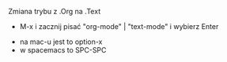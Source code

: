 Zmiana trybu z .Org na .Text

- M-x i zacznij pisać "org-mode" | "text-mode" i wybierz Enter
 + na mac-u jest to option-x
 + w spacemacs to SPC-SPC
